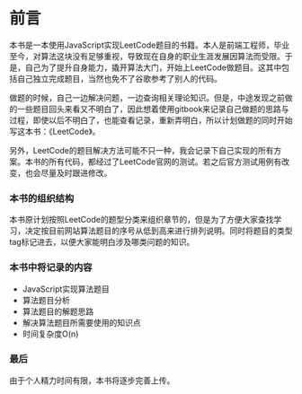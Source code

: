 # 前言

本书是一本使用JavaScript实现LeetCode题目的书籍。本人是前端工程师，毕业至今，对算法这块没有足够重视，导致现在自身的职业生涯发展因算法而受限。于是，自己为了提升自身能力，撬开算法大门，开始上LeetCode做题目。这其中包括自己独立完成题目，当然也免不了谷歌参考了别人的代码。

做题的时候，自己一边解决问题，一边查询相关理论知识。但是，中途发现之前做的一些题目回头来看又不明白了，因此想着使用gitbook来记录自己做题的思路与过程，即使以后不明白了，也能查看记录，重新弄明白，所以计划做题的同时开始写这本书：《LeetCode》。

另外，LeetCode的题目解决方法可能不只一种，我会记录下自己实现的所有方案。本书的所有代码，都经过了LeetCode官网的测试。若之后官方测试用例有改变，也会尽量及时跟进修改。

### 本书的组织结构
本书原计划按照LeetCode的题型分类来组织章节的，但是为了方便大家查找学习，决定按目前网站算法题目的序号从低到高来进行排列说明。同时将题目的类型tag标记进去，以便大家能明白涉及哪类问题的知识。

### 本书中将记录的内容
- JavaScript实现算法题目
- 算法题目分析
- 算法题目的解题思路
- 解决算法题目所需要使用的知识点
- 时间复杂度O(n)

### 最后
由于个人精力时间有限，本书将逐步完善上传。